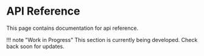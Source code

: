 # API Reference

This page contains documentation for api reference.

!!! note "Work in Progress"
    This section is currently being developed. Check back soon for updates.
